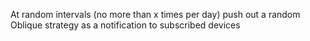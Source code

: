 At random intervals (no more than x times per day) push out a random Oblique strategy as a notification to subscribed devices